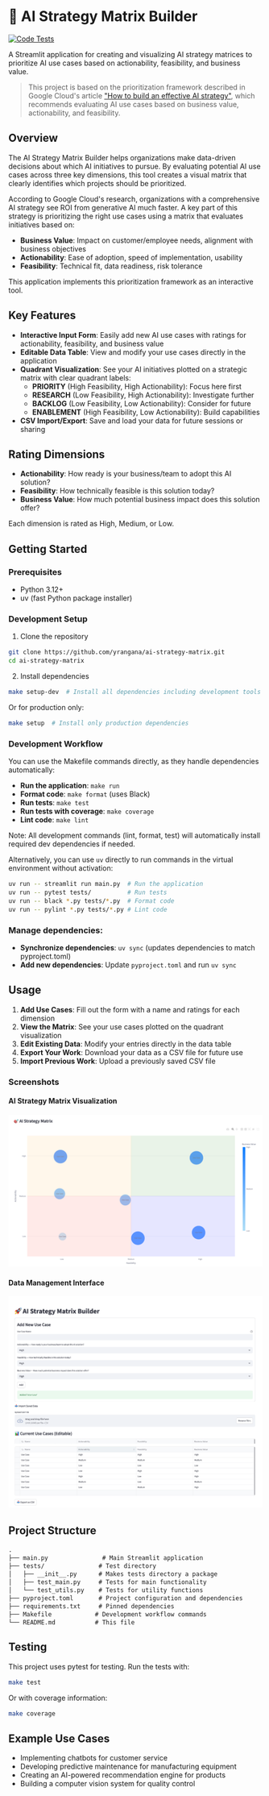 # 🚀 AI Strategy Matrix Builder

[![Code Tests](https://github.com/yrangana/ai-strategy-matrix/actions/workflows/python-tests.yml/badge.svg)](https://github.com/yrangana/ai-strategy-matrix/actions/workflows/python-tests.yml)

A Streamlit application for creating and visualizing AI strategy matrices to prioritize AI use cases based on actionability, feasibility, and business value.

> This project is based on the prioritization framework described in Google Cloud's article ["How to build an effective AI strategy"](https://cloud.google.com/transform/how-to-build-an-effective-ai-strategy), which recommends evaluating AI use cases based on business value, actionability, and feasibility.

## Overview

The AI Strategy Matrix Builder helps organizations make data-driven decisions about which AI initiatives to pursue. By evaluating potential AI use cases across three key dimensions, this tool creates a visual matrix that clearly identifies which projects should be prioritized.

According to Google Cloud's research, organizations with a comprehensive AI strategy see ROI from generative AI much faster. A key part of this strategy is prioritizing the right use cases using a matrix that evaluates initiatives based on:

- **Business Value**: Impact on customer/employee needs, alignment with business objectives
- **Actionability**: Ease of adoption, speed of implementation, usability
- **Feasibility**: Technical fit, data readiness, risk tolerance

This application implements this prioritization framework as an interactive tool.

## Key Features

- **Interactive Input Form**: Easily add new AI use cases with ratings for actionability, feasibility, and business value
- **Editable Data Table**: View and modify your use cases directly in the application
- **Quadrant Visualization**: See your AI initiatives plotted on a strategic matrix with clear quadrant labels:
  - **PRIORITY** (High Feasibility, High Actionability): Focus here first
  - **RESEARCH** (Low Feasibility, High Actionability): Investigate further
  - **BACKLOG** (Low Feasibility, Low Actionability): Consider for future
  - **ENABLEMENT** (High Feasibility, Low Actionability): Build capabilities
- **CSV Import/Export**: Save and load your data for future sessions or sharing

## Rating Dimensions

- **Actionability**: How ready is your business/team to adopt this AI solution?
- **Feasibility**: How technically feasible is this solution today?
- **Business Value**: How much potential business impact does this solution offer?

Each dimension is rated as High, Medium, or Low.

## Getting Started

### Prerequisites

- Python 3.12+
- uv (fast Python package installer)

### Development Setup

1. Clone the repository

```bash
git clone https://github.com/yrangana/ai-strategy-matrix.git
cd ai-strategy-matrix
```

2. Install dependencies

```bash
make setup-dev  # Install all dependencies including development tools
```

Or for production only:

```bash
make setup  # Install only production dependencies
```

### Development Workflow

You can use the Makefile commands directly, as they handle dependencies automatically:

- **Run the application**: `make run`
- **Format code**: `make format` (uses Black)
- **Run tests**: `make test`
- **Run tests with coverage**: `make coverage`
- **Lint code**: `make lint`

Note: All development commands (lint, format, test) will automatically install required dev dependencies if needed.

Alternatively, you can use `uv` directly to run commands in the virtual environment without activation:

```bash
uv run -- streamlit run main.py  # Run the application
uv run -- pytest tests/          # Run tests
uv run -- black *.py tests/*.py  # Format code
uv run -- pylint *.py tests/*.py # Lint code
```

### Manage dependencies:

- **Synchronize dependencies**: `uv sync` (updates dependencies to match pyproject.toml)
- **Add new dependencies**: Update `pyproject.toml` and run `uv sync`

## Usage

1. **Add Use Cases**: Fill out the form with a name and ratings for each dimension
2. **View the Matrix**: See your use cases plotted on the quadrant visualization
3. **Edit Existing Data**: Modify your entries directly in the data table
4. **Export Your Work**: Download your data as a CSV file for future use
5. **Import Previous Work**: Upload a previously saved CSV file

### Screenshots

#### AI Strategy Matrix Visualization
![AI Strategy Matrix](img/AI%20Strategy%20Matrix.png)

#### Data Management Interface
![Add, Import, Export, Delete Use Cases](img/Add,%20Import,%20Export,%20Delete%20Use%20Cases.png)

## Project Structure

```
.
├── main.py               # Main Streamlit application
├── tests/               # Test directory
│   ├── __init__.py      # Makes tests directory a package
│   ├── test_main.py     # Tests for main functionality
│   └── test_utils.py    # Tests for utility functions
├── pyproject.toml       # Project configuration and dependencies
├── requirements.txt     # Pinned dependencies
├── Makefile            # Development workflow commands
└── README.md           # This file
```

## Testing

This project uses pytest for testing. Run the tests with:

```bash
make test
```

Or with coverage information:

```bash
make coverage
```

## Example Use Cases

- Implementing chatbots for customer service
- Developing predictive maintenance for manufacturing equipment
- Creating an AI-powered recommendation engine for products
- Building a computer vision system for quality control
